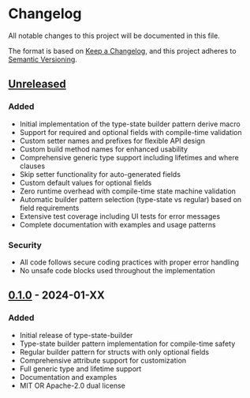 # Changelog

All notable changes to this project will be documented in this file.

The format is based on [Keep a Changelog](https://keepachangelog.com/en/1.0.0/),
and this project adheres to [Semantic Versioning](https://semver.org/spec/v2.0.0.html).

## [Unreleased]

### Added
- Initial implementation of the type-state builder pattern derive macro
- Support for required and optional fields with compile-time validation
- Custom setter names and prefixes for flexible API design
- Custom build method names for enhanced usability
- Comprehensive generic type support including lifetimes and where clauses
- Skip setter functionality for auto-generated fields
- Custom default values for optional fields
- Zero runtime overhead with compile-time state machine validation
- Automatic builder pattern selection (type-state vs regular) based on field requirements
- Extensive test coverage including UI tests for error messages
- Complete documentation with examples and usage patterns

### Security
- All code follows secure coding practices with proper error handling
- No unsafe code blocks used throughout the implementation

## [0.1.0] - 2024-01-XX

### Added
- Initial release of type-state-builder
- Type-state builder pattern implementation for compile-time safety
- Regular builder pattern for structs with only optional fields
- Comprehensive attribute support for customization
- Full generic type and lifetime support
- Documentation and examples
- MIT OR Apache-2.0 dual license

[Unreleased]: https://github.com/welf/type-state-builder/compare/v0.1.0...HEAD
[0.1.0]: https://github.com/welf/type-state-builder/releases/tag/v0.1.0